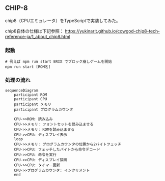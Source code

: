 ## CHIP-8

chip8（CPUエミュレータ）をTypeScriptで実装してみた。

chip8自体の仕様は下記参照：
https://yukinarit.github.io/cowgod-chip8-tech-reference-ja/1_about_chip8.html

### 起動

```
# 例えば npm run start BRIX でブロック崩しゲームを開始
npm run start [ROM名]
```

### 処理の流れ

```mermaid
sequenceDiagram
    participant ROM
    participant CPU
    participant メモリ
    participant プログラムカウンタ

    CPU->>ROM: 読み込み
    CPU->>メモリ: フォントセットを読み込ませる
    CPU->>メモリ: ROMを読み込ませる
    CPU->>CPU: ディスプレイ表示
    loop
    CPU->>メモリ: プログラムカウンタの位置から2バイトフェッチ
    CPU->>CPU: フェッチしたバイトから命令デコード
    CPU->>CPU: 命令を実行
    CPU->>CPU: ディスプレイ描画
    CPU->>CPU: タイマー更新
    CPU->>プログラムカウンタ: インクリメント
    end
```